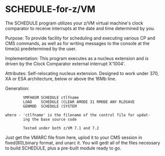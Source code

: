 # SCHEDULE-for-z/VM
The SCHEDULE program utilizes your z/VM virtual machine's clock comparator to receive interrupts at the date and time determined by you. 

Purpose:    To provide facility for scheduling and executing various
            CP and CMS commands,  as well as for writing messages to
            the console at the time(s) predetermined by the user.

Implementation: This program executes as a nucleus extension and is driven by the Clock Comparator external interrupt X'1004'.

Attributes:  Self-relocating nucleus extension. Designed to work under 370, XA or ESA architecture, below or above the 16Mb line.


Generation: 

            VMFHASM SCHEDULE ctlfname
            LOAD    SCHEDULE (CLEAR AMODE 31 RMODE ANY RLDSAVE
            GENMOD  SCHEDULE (SYSTEM

    where - 'ctlfname' is the filename of the control file for updat-
            ing the base source code
            
            Tested under both z/VM 7.1 and 7.2 
            
 Just get the VMARC file from here, uplod it to your CMS session in fixed(80),binary format, and unarc it. You will gedt all of the files necessary to build SCHEDULE, plus a pre-built module ready to go.

